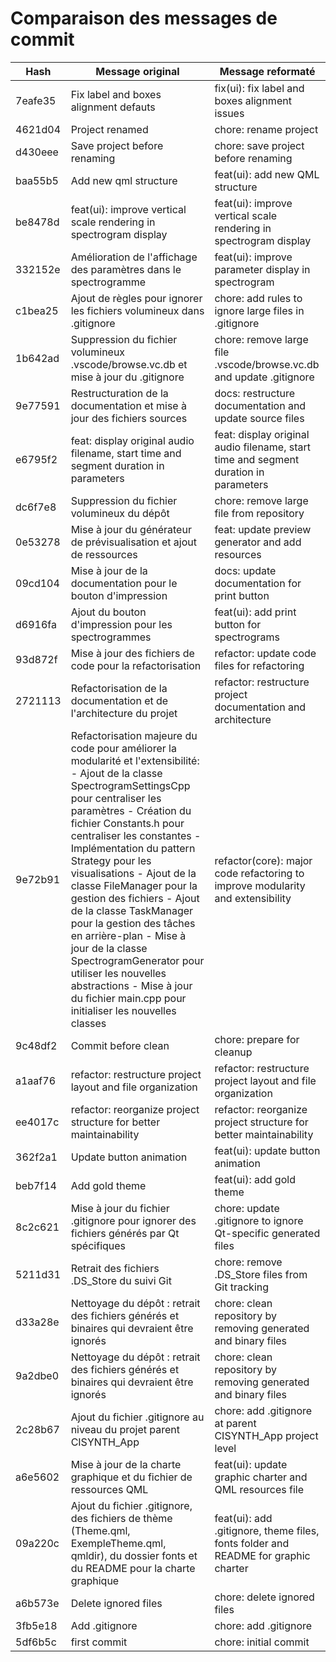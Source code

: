 # Comparaison des messages de commit

| Hash | Message original | Message reformaté |
|------|-----------------|-------------------|
| 7eafe35 | Fix label and boxes alignment defauts | fix(ui): fix label and boxes alignment issues |
| 4621d04 | Project renamed | chore: rename project |
| d430eee | Save project before renaming | chore: save project before renaming |
| baa55b5 | Add new qml structure | feat(ui): add new QML structure |
| be8478d | feat(ui): improve vertical scale rendering in spectrogram display | feat(ui): improve vertical scale rendering in spectrogram display |
| 332152e | Amélioration de l'affichage des paramètres dans le spectrogramme | feat(ui): improve parameter display in spectrogram |
| c1bea25 | Ajout de règles pour ignorer les fichiers volumineux dans .gitignore | chore: add rules to ignore large files in .gitignore |
| 1b642ad | Suppression du fichier volumineux .vscode/browse.vc.db et mise à jour du .gitignore | chore: remove large file .vscode/browse.vc.db and update .gitignore |
| 9e77591 | Restructuration de la documentation et mise à jour des fichiers sources | docs: restructure documentation and update source files |
| e6795f2 | feat: display original audio filename, start time and segment duration in parameters | feat: display original audio filename, start time and segment duration in parameters |
| dc6f7e8 | Suppression du fichier volumineux du dépôt | chore: remove large file from repository |
| 0e53278 | Mise à jour du générateur de prévisualisation et ajout de ressources | feat: update preview generator and add resources |
| 09cd104 | Mise à jour de la documentation pour le bouton d'impression | docs: update documentation for print button |
| d6916fa | Ajout du bouton d'impression pour les spectrogrammes | feat(ui): add print button for spectrograms |
| 93d872f | Mise à jour des fichiers de code pour la refactorisation | refactor: update code files for refactoring |
| 2721113 | Refactorisation de la documentation et de l'architecture du projet | refactor: restructure project documentation and architecture |
| 9e72b91 | Refactorisation majeure du code pour améliorer la modularité et l'extensibilité: - Ajout de la classe SpectrogramSettingsCpp pour centraliser les paramètres - Création du fichier Constants.h pour centraliser les constantes - Implémentation du pattern Strategy pour les visualisations - Ajout de la classe FileManager pour la gestion des fichiers - Ajout de la classe TaskManager pour la gestion des tâches en arrière-plan - Mise à jour de la classe SpectrogramGenerator pour utiliser les nouvelles abstractions - Mise à jour du fichier main.cpp pour initialiser les nouvelles classes | refactor(core): major code refactoring to improve modularity and extensibility |
| 9c48df2 | Commit before clean | chore: prepare for cleanup |
| a1aaf76 | refactor: restructure project layout and file organization | refactor: restructure project layout and file organization |
| ee4017c | refactor: reorganize project structure for better maintainability | refactor: reorganize project structure for better maintainability |
| 362f2a1 | Update button animation | feat(ui): update button animation |
| beb7f14 | Add gold theme | feat(ui): add gold theme |
| 8c2c621 | Mise à jour du fichier .gitignore pour ignorer des fichiers générés par Qt spécifiques | chore: update .gitignore to ignore Qt-specific generated files |
| 5211d31 | Retrait des fichiers .DS_Store du suivi Git | chore: remove .DS_Store files from Git tracking |
| d33a28e | Nettoyage du dépôt : retrait des fichiers générés et binaires qui devraient être ignorés | chore: clean repository by removing generated and binary files |
| 9a2dbe0 | Nettoyage du dépôt : retrait des fichiers générés et binaires qui devraient être ignorés | chore: clean repository by removing generated and binary files |
| 2c28b67 | Ajout du fichier .gitignore au niveau du projet parent CISYNTH_App | chore: add .gitignore at parent CISYNTH_App project level |
| a6e5602 | Mise à jour de la charte graphique et du fichier de ressources QML | feat(ui): update graphic charter and QML resources file |
| 09a220c | Ajout du fichier .gitignore, des fichiers de thème (Theme.qml, ExempleTheme.qml, qmldir), du dossier fonts et du README pour la charte graphique | feat(ui): add .gitignore, theme files, fonts folder and README for graphic charter |
| a6b573e | Delete ignored files | chore: delete ignored files |
| 3fb5e18 | Add .gitignore | chore: add .gitignore |
| 5df6b5c | first commit | chore: initial commit |